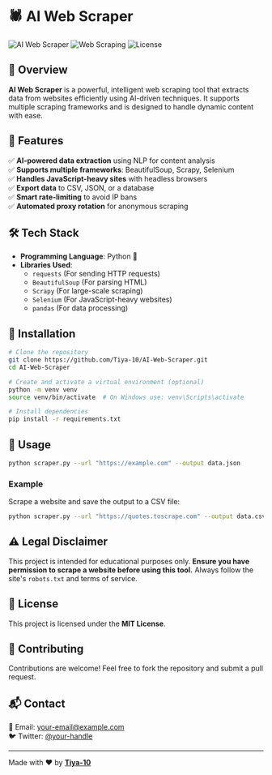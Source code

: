 # 🕷️ AI Web Scraper

![AI Web Scraper](https://img.shields.io/badge/Python-3.8%2B-blue) ![Web Scraping](https://img.shields.io/badge/Web%20Scraping-BeautifulSoup%20%7C%20Scrapy%20%7C%20Selenium-green) ![License](https://img.shields.io/badge/License-MIT-yellow)

## 🚀 Overview
**AI Web Scraper** is a powerful, intelligent web scraping tool that extracts data from websites efficiently using AI-driven techniques. It supports multiple scraping frameworks and is designed to handle dynamic content with ease.

## 🌟 Features
✅ **AI-powered data extraction** using NLP for content analysis  
✅ **Supports multiple frameworks**: BeautifulSoup, Scrapy, Selenium  
✅ **Handles JavaScript-heavy sites** with headless browsers  
✅ **Export data** to CSV, JSON, or a database  
✅ **Smart rate-limiting** to avoid IP bans  
✅ **Automated proxy rotation** for anonymous scraping  

## 🛠️ Tech Stack
- **Programming Language**: Python 🐍
- **Libraries Used**:
  - `requests` (For sending HTTP requests)
  - `BeautifulSoup` (For parsing HTML)
  - `Scrapy` (For large-scale scraping)
  - `Selenium` (For JavaScript-heavy websites)
  - `pandas` (For data processing)

## 📌 Installation
```sh
# Clone the repository
git clone https://github.com/Tiya-10/AI-Web-Scraper.git
cd AI-Web-Scraper

# Create and activate a virtual environment (optional)
python -m venv venv
source venv/bin/activate  # On Windows use: venv\Scripts\activate

# Install dependencies
pip install -r requirements.txt
```

## 🚀 Usage
```sh
python scraper.py --url "https://example.com" --output data.json
```
### Example
Scrape a website and save the output to a CSV file:
```sh
python scraper.py --url "https://quotes.toscrape.com" --output data.csv
```

## ⚠️ Legal Disclaimer
This project is intended for educational purposes only. **Ensure you have permission to scrape a website before using this tool.** Always follow the site's `robots.txt` and terms of service.

## 📜 License
This project is licensed under the **MIT License**.

## 🤝 Contributing
Contributions are welcome! Feel free to fork the repository and submit a pull request.

## 📬 Contact
📧 Email: [your-email@example.com](mailto:your-email@example.com)  
🐦 Twitter: [@your-handle](https://twitter.com/your-handle)  

---
Made with ❤️ by **[Tiya-10](https://github.com/Tiya-10)**

